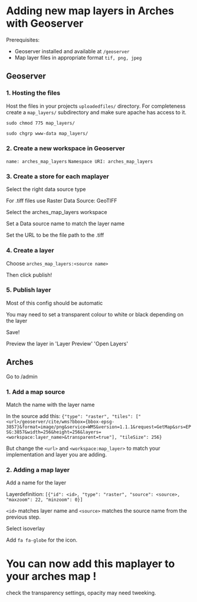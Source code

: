 # Adding new map layers in Arches with Geoserver
Prerequisites:
- Geoserver installed and available at `/geoserver`
- Map layer files in appropriate format `tif, png, jpeg`

## Geoserver   
### 1. Hosting the files
Host the files in your projects `uploadedfiles/` directory. 
For completeness create a `map_layers/` subdirectory and make sure apache has access to it.

`sudo chmod 775 map_layers/`

`sudo chgrp www-data map_layers/`

### 2. Create a new workspace in Geoserver

`name: arches_map_layers`
`Namespace URI: arches_map_layers`

### 3. Create a store for each maplayer
Select the right data source type

For .tiff files use Raster Data Source: GeoTIFF

Select the arches_map_layers workspace

Set a Data source name to match the layer name

Set the URL to be the file path to the .tiff 

### 4. Create a layer

Choose `arches_map_layers:<source name>`

Then click publish!

### 5. Publish layer

Most of this config should be automatic

You may need to set a transparent colour to white or black depending on the layer

Save!

Preview the layer in 'Layer Preview' 'Open Layers'

## Arches
 
Go to /admin

### 1. Add a map source
Match the name with the layer name

In the source add this:
`{"type": "raster", "tiles": ["<url>/geoserver/cite/wms?bbox={bbox-epsg-3857}&format=image/png&service=WMS&version=1.1.1&request=GetMap&srs=EPSG:3857&width=256&height=256&layers=<workspace:layer_name>&transparent=true"], "tileSize": 256}`

But change the `<url>` and `<workspace:map_layer>` to match your implementation and layer you are adding.


### 2. Adding a map layer
Add a name for the layer

Layerdefinition: `[{"id": <id>, "type": "raster", "source": <source>, "maxzoom": 22, "minzoom": 0}]`

`<id>` matches layer name and `<source>` matches the source name from the previous step. 

Select isoverlay

Add  `fa fa-globe` for the icon. 


# You can now add this maplayer to your arches map !
check the transparency settings,  opacity may need tweeking.
